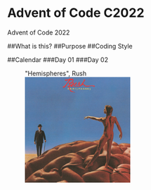 # Advent of Code C2022
 Advent of Code 2022
 
 ##What is this?
 ##Purpose
 ##Coding Style
 
 ##Calendar
 ###Day 01
 ###Day 02
 
 
 

 <figure>
 <figcaption>"Hemispheres", Rush</figcaption>
 <img src="images/day01.jpg" alt="1234" width="240" height="240">
 </figure>

